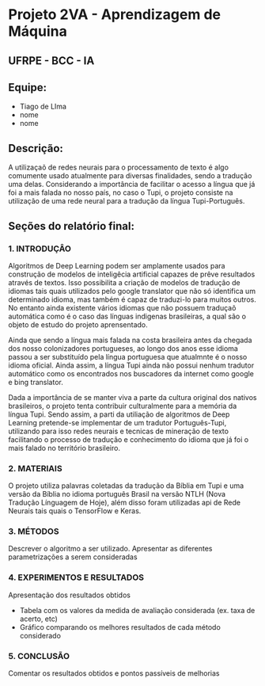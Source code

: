 # Projeto 2VA - Aprendizagem de Máquina				
## UFRPE - BCC - IA

## Equipe:
- Tiago de LIma
- nome
- nome

## Descrição:	
A utilizaçaõ de redes neurais para o processamento de texto é algo comumente usado atualmente para diversas finalidades, 
sendo a tradução uma delas. Considerando a importância de facilitar o acesso a língua que já foi a mais falada no nosso país, no caso o Tupi, o projeto consiste na utilização de uma rede neural para a tradução da língua Tupi-Português.  


## Seções do relatório final:	
### 1. INTRODUÇÂO
Algoritmos de Deep Learning podem ser amplamente usados para construção de modelos de inteligêcia artificial capazes de prêve resultados através de textos. Isso possibilita a criação de modelos de tradução de idiomas tais quais utilizados pelo google translator que não só identifica um determinado idioma, mas também é capaz de traduzi-lo para muitos outros. No entanto ainda existente vários idiomas que não possuem traduçaõ automática como é o caso das línguas indigenas brasileiras, a qual são o objeto de estudo do projeto aprensentado.

Ainda que sendo a língua mais falada na costa brasileira antes da chegada dos nosso colonizadores portugueses, ao longo dos anos esse idioma passou a ser substituído pela língua portuguesa que atualmnte é o nosso idioma oficial. Ainda assim, a língua Tupi ainda não possui nenhum tradutor automático como os encontrados nos buscadores da internet como google e bing translator. 

Dada a importância de se manter viva a parte da cultura original dos nativos brasileiros, o projeto tenta contribuir culturalmente para a memória da língua Tupi. Sendo assim, a parti da utiliação de algoritmos de Deep Learning pretende-se implementar de um tradutor Português-Tupi, utilizando para isso redes neurais e tecnicas de mineração de texto facilitando o processo de tradução e conhecimento do idioma que já foi o mais falado no território brasileiro.

### 2. MATERIAIS
O projeto utiliza palavras coletadas da tradução da Bíblia em Tupi e uma versão da Bíblia no idioma português Brasil na versão 
NTLH (Nova Tradução Línguagem de Hoje), além disso foram utilizadas api de Rede Neurais tais quais o TensorFlow e Keras.

### 3. MÉTODOS
Descrever o algoritmo a ser utilizado. 
Apresentar as diferentes parametrizações a serem consideradas

### 4. EXPERIMENTOS E RESULTADOS
Apresentação dos resultados obtidos
- Tabela com os valores da medida de avaliação considerada (ex. taxa de acerto, etc)
- Gráfico comparando os melhores resultados de cada método considerado

### 5. CONCLUSÃO
Comentar os resultados obtidos e pontos passíveis de melhorias




